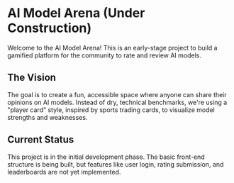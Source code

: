 # AI Model Arena (Under Construction)

Welcome to the AI Model Arena! This is an early-stage project to build a gamified platform for the community to rate and review AI models.

## The Vision

The goal is to create a fun, accessible space where anyone can share their opinions on AI models. Instead of dry, technical benchmarks, we're using a "player card" style, inspired by sports trading cards, to visualize model strengths and weaknesses.

## Current Status

This project is in the initial development phase. The basic front-end structure is being built, but features like user login, rating submission, and leaderboards are not yet implemented.